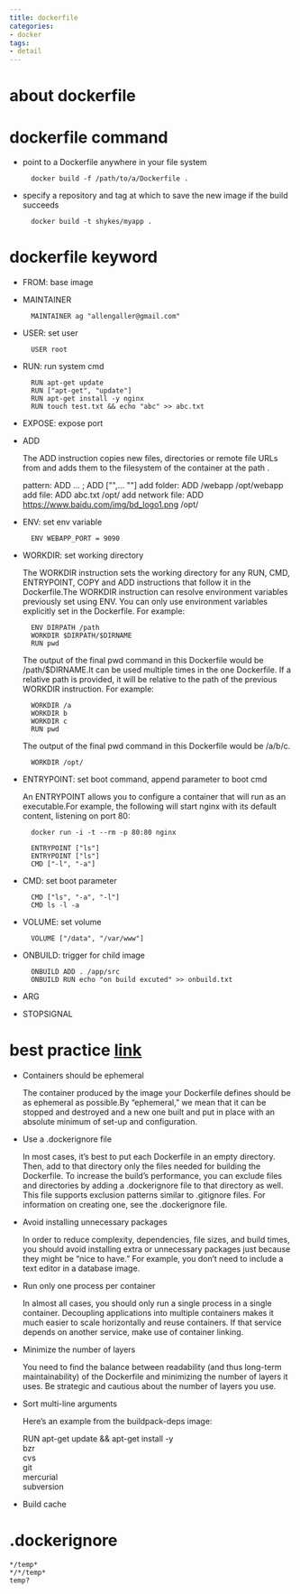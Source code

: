 ```yaml
---
title: dockerfile
categories:
- docker
tags:
- detail
---
```


# about dockerfile


# dockerfile command

- point to a Dockerfile anywhere in your file system
    
        docker build -f /path/to/a/Dockerfile .

- specify a repository and tag at which to save the new image if the build succeeds
    
        docker build -t shykes/myapp .

# dockerfile keyword

- FROM: base image

- MAINTAINER

        MAINTAINER ag "allengaller@gmail.com"

- USER: set user

        USER root

- RUN: run system cmd

        RUN apt-get update
        RUN ["apt-get", "update"]
        RUN apt-get install -y nginx
        RUN touch test.txt && echo "abc" >> abc.txt

- EXPOSE: expose port

- ADD

    The ADD instruction copies new files, directories or remote file URLs from <src> and adds them to the filesystem of the container at the path <dest>.
    
    pattern: ADD <src>... <dest>; ADD ["<src>",... "<dest>"]
    add folder: ADD /webapp /opt/webapp
    add file: ADD abc.txt /opt/
    add network file: ADD https://www.baidu.com/img/bd_logo1.png /opt/

- ENV: set env variable

        ENV WEBAPP_PORT = 9090

- WORKDIR: set working directory
    
    The WORKDIR instruction sets the working directory for any RUN, CMD, ENTRYPOINT, COPY and ADD instructions that follow it in the Dockerfile.The WORKDIR instruction can resolve environment variables previously set using ENV. You can only use environment variables explicitly set in the Dockerfile. For example:

        ENV DIRPATH /path
        WORKDIR $DIRPATH/$DIRNAME
        RUN pwd

    The output of the final pwd command in this Dockerfile would be /path/$DIRNAME.It can be used multiple times in the one Dockerfile. If a relative path is provided, it will be relative to the path of the previous WORKDIR instruction. For example:

        WORKDIR /a
        WORKDIR b
        WORKDIR c
        RUN pwd

    The output of the final pwd command in this Dockerfile would be /a/b/c.
    
        WORKDIR /opt/

- ENTRYPOINT: set boot command, append parameter to boot cmd
    
    An ENTRYPOINT allows you to configure a container that will run as an executable.For example, the following will start nginx with its default content, listening on port 80:
            
        docker run -i -t --rm -p 80:80 nginx
    
        ENTRYPOINT ["ls"]
        ENTRYPOINT ["ls"]
        CMD ["-l", "-a"]

- CMD: set boot parameter
    
        CMD ["ls", "-a", "-l"]
        CMD ls -l -a

- VOLUME: set volume
    
        VOLUME ["/data", "/var/www"]

- ONBUILD: trigger for child image
    
        ONBUILD ADD . /app/src
        ONBUILD RUN echo "on build excuted" >> onbuild.txt

- ARG

- STOPSIGNAL

# best practice [link](https://docs.docker.com/engine/articles/dockerfile_best-practices/)

- Containers should be ephemeral

    The container produced by the image your Dockerfile defines should be as ephemeral as possible.By “ephemeral,” we mean that it can be stopped and destroyed and a new one built and put in place with an absolute minimum of set-up and configuration.

- Use a .dockerignore file

    In most cases, it’s best to put each Dockerfile in an empty directory. Then, add to that directory only the files needed for building the Dockerfile. To increase the build’s performance, you can exclude files and directories by adding a .dockerignore file to that directory as well. This file supports exclusion patterns similar to .gitignore files. For information on creating one, see the .dockerignore file.
    
- Avoid installing unnecessary packages

    In order to reduce complexity, dependencies, file sizes, and build times, you should avoid installing extra or unnecessary packages just because they might be “nice to have.” For example, you don’t need to include a text editor in a database image.

- Run only one process per container

    In almost all cases, you should only run a single process in a single container. Decoupling applications into multiple containers makes it much easier to scale horizontally and reuse containers. If that service depends on another service, make use of container linking.

- Minimize the number of layers

    You need to find the balance between readability (and thus long-term maintainability) of the Dockerfile and minimizing the number of layers it uses. Be strategic and cautious about the number of layers you use.

- Sort multi-line arguments

    Here’s an example from the buildpack-deps image:

    RUN apt-get update && apt-get install -y \
      bzr \
      cvs \
      git \
      mercurial \
      subversion

- Build cache

# .dockerignore

    */temp*
    */*/temp*
    temp?
